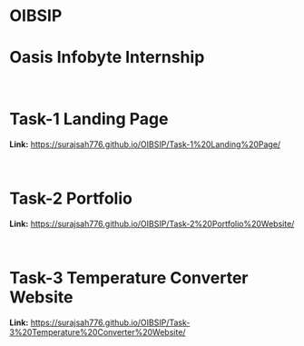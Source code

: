 # OIBSIP
<h1>Oasis Infobyte Internship</h1>

<br>

# Task-1  Landing Page
<b>Link:</b> https://surajsah776.github.io/OIBSIP/Task-1%20Landing%20Page/

<br>

# Task-2 Portfolio
<b>Link:</b> https://surajsah776.github.io/OIBSIP/Task-2%20Portfolio%20Website/

<br>

# Task-3 Temperature Converter Website
<b>Link:</b> https://surajsah776.github.io/OIBSIP/Task-3%20Temperature%20Converter%20Website/
